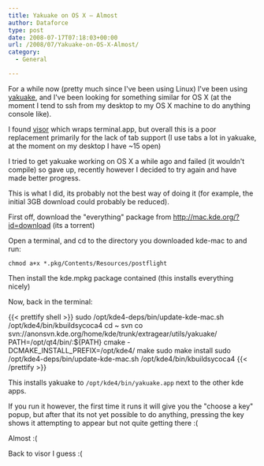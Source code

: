 ```yaml
---
title: Yakuake on OS X – Almost
author: Dataforce
type: post
date: 2008-07-17T07:18:03+00:00
url: /2008/07/Yakuake-on-OS-X-Almost/
category:
  - General

---
```

For a while now (pretty much since I've been using Linux) I've been using [yakuake](http://en.wikipedia.org/wiki/Yakuake), and I've been looking for something similar for OS X (at the moment I tend to ssh from my desktop to my OS X machine to do anything console like).

I found [visor](http://docs.blacktree.com/visor/visor) which wraps terminal.app, but overall this is a poor replacement primarily for the lack of tab support (I use tabs a lot in yakuake, at the moment on my desktop I have ~15 open)

I tried to get yakuake working on OS X a while ago and failed (it wouldn't compile) so gave up, recently however I decided to try again and have made better progress.

This is what I did, its probably not the best way of doing it (for example, the initial 3GB download could probably be reduced).

First off, download the "everything" package from http://mac.kde.org/?id=download (its a torrent)

Open a terminal, and cd to the directory you downloaded kde-mac to and run:

`chmod a+x *.pkg/Contents/Resources/postflight`

Then install the kde.mpkg package contained (this installs everything nicely)

Now, back in the terminal:

{{< prettify shell >}}
sudo /opt/kde4-deps/bin/update-kde-mac.sh
/opt/kde4/bin/kbuildsycoca4
cd ~
svn co svn://anonsvn.kde.org/home/kde/trunk/extragear/utils/yakuake/
PATH=/opt/qt4/bin/:${PATH} cmake -DCMAKE_INSTALL_PREFIX=/opt/kde4/
make
sudo make install
sudo /opt/kde4-deps/bin/update-kde-mac.sh
/opt/kde4/bin/kbuildsycoca4
{{< /prettify >}}

This installs yakuake to `/opt/kde4/bin/yakuake.app` next to the other kde apps.

If you run it however, the first time it runs it will give you the "choose a key" popup, but after that its not yet possible to do anything, pressing the key shows it attempting to appear but not quite getting there :(

Almost :(

Back to visor I guess :(
